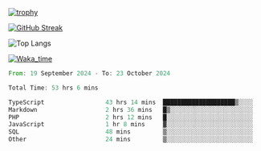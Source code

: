 <!--
**ren-joey/ren-joey** is a ✨ _special_ ✨ repository because its `README.md` (this file) appears on your GitHub profile.

Here are some ideas to get you started:

- 🔭 I’m currently working on ...
- 🌱 I’m currently learning ...
- 👯 I’m looking to collaborate on ...
- 🤔 I’m looking for help with ...
- 💬 Ask me about ...
- 📫 How to reach me: ...
- 😄 Pronouns: ...
- ⚡ Fun fact: ...
-->

[![trophy](https://github-profile-trophy.vercel.app/?username=ren-joey&theme=darkhub)](https://github.com/ren-joey)

[![GitHub Streak](https://streak-stats.demolab.com/?user=ren-joey&theme=dark)](https://github.com/ren-joey)

![Top Langs](https://github-readme-stats.vercel.app/api/top-langs?username=ren-joey&show_icons=true&layout=compact&locale=en&hide=html,CSS,scss,Pug,Twig&theme=dark)

[![Waka_time](https://github-readme-stats.vercel.app/api/wakatime?username=joeyren&theme=dark)](https://github.com/ren-joey)

<!--START_SECTION:waka-->

```rust
From: 19 September 2024 - To: 23 October 2024

Total Time: 53 hrs 6 mins

TypeScript                 43 hrs 14 mins  ████████████████████▒░░░░   80.79 %
Markdown                   2 hrs 36 mins   █▒░░░░░░░░░░░░░░░░░░░░░░░   04.88 %
PHP                        2 hrs 12 mins   █░░░░░░░░░░░░░░░░░░░░░░░░   04.12 %
JavaScript                 1 hr 8 mins     ▓░░░░░░░░░░░░░░░░░░░░░░░░   02.15 %
SQL                        48 mins         ▒░░░░░░░░░░░░░░░░░░░░░░░░   01.51 %
Other                      24 mins         ▒░░░░░░░░░░░░░░░░░░░░░░░░   00.76 %
```

<!--END_SECTION:waka-->
